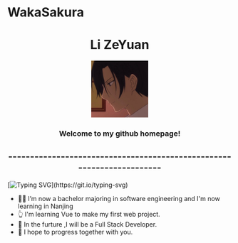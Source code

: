 
# WakaSakura
<h1 align="center" >Li ZeYuan</h1>
<div align="center">
    <img src="./resorses/Pic1.jpg"  width=128>
</img>
</div>

<h3 align="center">Welcome to my github homepage!</h3>
<h2 align="center">----------------------------------------------------------------------</h2>

[![Typing SVG](https://readme-typing-svg.demolab.com?font=Fira+Code&weight=500&size=22&pause=1000&color=3189F7&background=FFFAF900&center=%E5%81%87&vCenter=%E5%81%87&random=%E5%81%87&width=435&lines=Here's+some+information+about+me:)](https://git.io/typing-svg)

- 👨‍🎓 I’m now a bachelor majoring in software engineering and I'm now learning in Nanjing
- 👆 I'm learning Vue to make my first web project.
- 👀 In the furture ,I will be a Full Stack Developer.
- 🤝 I hope to progress together with you.
